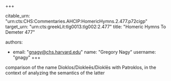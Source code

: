 +++


citable_urn: "urn:cts:CHS:Commentaries.AHCIP:HomericHymns.2.477.p72cigp"
target_urn: "urn:cts:greekLit:tlg0013.tlg002:2.477"
title: "Homeric Hymns To Demeter 477"

authors:
- email: "gnagy@chs.harvard.edu"
  name: "Gregory Nagy"
  username: "gnagy"
+++

<p>comparison of the name Dioklos/Diokleēs/Dioklēs with Patroklos, in the context of analyzing the semantics of the latter</p>